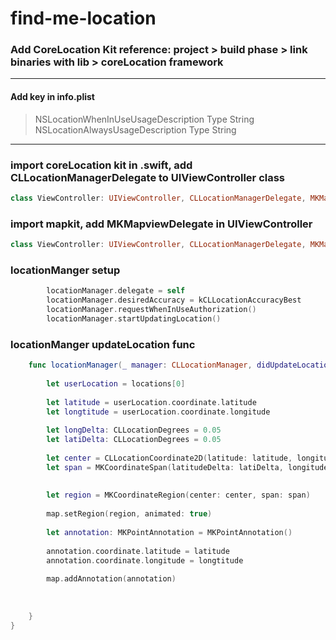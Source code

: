 # find-me-location

### Add CoreLocation Kit  reference: project > build phase > link binaries with lib > coreLocation framework


*** 

####  Add key in info.plist

> NSLocationWhenInUseUsageDescription  Type String
  NSLocationAlwaysUsageDescription     Type String
  
  
***


### import coreLocation kit in .swift, add CLLocationManagerDelegate to UIViewController class

```swift
class ViewController: UIViewController, CLLocationManagerDelegate, MKMapViewDelegate
```

### import mapkit, add MKMapviewDelegate in UIViewController 

```swift
class ViewController: UIViewController, CLLocationManagerDelegate, MKMapViewDelegate
```

### locationManger setup

```swift
        locationManager.delegate = self
        locationManager.desiredAccuracy = kCLLocationAccuracyBest
        locationManager.requestWhenInUseAuthorization()
        locationManager.startUpdatingLocation()
```

### locationManger updateLocation func 

```swift
    func locationManager(_ manager: CLLocationManager, didUpdateLocations locations: [CLLocation]) {
      
        let userLocation = locations[0]
        
        let latitude = userLocation.coordinate.latitude
        let longtitude = userLocation.coordinate.longitude
        
        let longDelta: CLLocationDegrees = 0.05
        let latiDelta: CLLocationDegrees = 0.05
        
        let center = CLLocationCoordinate2D(latitude: latitude, longitude: longtitude)
        let span = MKCoordinateSpan(latitudeDelta: latiDelta, longitudeDelta:longDelta)
        
        
        let region = MKCoordinateRegion(center: center, span: span)
        
        map.setRegion(region, animated: true)
        
        let annotation: MKPointAnnotation = MKPointAnnotation()
        
        annotation.coordinate.latitude = latitude
        annotation.coordinate.longitude = longtitude
        
        map.addAnnotation(annotation)
        
        
        
    }
}
```

